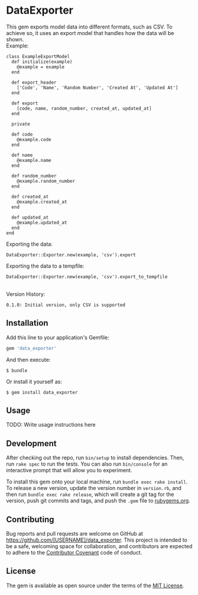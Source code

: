 # DataExporter

This gem exports model data into different formats, such as CSV. To achieve so, it uses an export model that handles how the data will be shown.
<br>
Example:

```
class ExampleExportModel
  def initialize(example)
    @example = example
  end

  def export_header
    ['Code', 'Name', 'Random Number', 'Created At', 'Updated At']
  end

  def export
    [code, name, random_number, created_at, updated_at]
  end

  private

  def code
    @example.code
  end

  def name
    @example.name
  end

  def random_number
    @example.random_number
  end

  def created_at
    @example.created_at
  end

  def updated_at
    @example.updated_at
  end
end
```

Exporting the data:

```
DataExporter::Exporter.new(example, 'csv').export
```

Exporting the data to a tempfile:

```
DataExporter::Exporter.new(example, 'csv').export_to_tempfile
```

<br>
Version History:

```
0.1.0: Initial version, only CSV is supported
```

## Installation

Add this line to your application's Gemfile:

```ruby
gem 'data_exporter'
```

And then execute:

    $ bundle

Or install it yourself as:

    $ gem install data_exporter

## Usage

TODO: Write usage instructions here

## Development

After checking out the repo, run `bin/setup` to install dependencies. Then, run `rake spec` to run the tests. You can also run `bin/console` for an interactive prompt that will allow you to experiment.

To install this gem onto your local machine, run `bundle exec rake install`. To release a new version, update the version number in `version.rb`, and then run `bundle exec rake release`, which will create a git tag for the version, push git commits and tags, and push the `.gem` file to [rubygems.org](https://rubygems.org).

## Contributing

Bug reports and pull requests are welcome on GitHub at https://github.com/[USERNAME]/data_exporter. This project is intended to be a safe, welcoming space for collaboration, and contributors are expected to adhere to the [Contributor Covenant](http://contributor-covenant.org) code of conduct.


## License

The gem is available as open source under the terms of the [MIT License](http://opensource.org/licenses/MIT).

